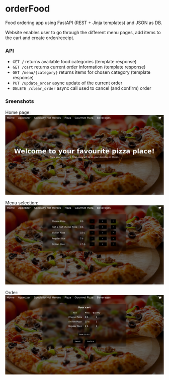 # orderFood
Food ordering app using FastAPI (REST + Jinja templates) and JSON as DB.

Website enables user to go through the different menu
pages, add items to the cart and create order/receipt.

### API
- `GET /` returns available food categories (template response)
- `GET /cart` returns current order information (template response)
- `GET /menu/{category}` returns items for chosen category (template response)
- `PUT /update_order` async update of the current order 
- `DELETE /clear_order` async call used to cancel (and confirm) order

### Sreenshots
Home page:
![home.png](https://raw.githubusercontent.com/bezareva/static/master/orderFood_images/home.png)

Menu selection:
![menu.png](https://raw.githubusercontent.com/bezareva/static/master/orderFood_images/menu.png)

Order:
![order.png](https://raw.githubusercontent.com/bezareva/static/master/orderFood_images/order.png)